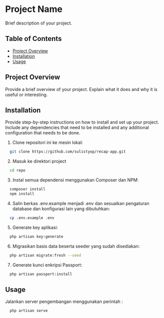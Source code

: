 # Project Name

Brief description of your project.

## Table of Contents

- [Project Overview](#project-overview)
- [Installation](#installation)
- [Usage](#usage)


## Project Overview

Provide a brief overview of your project. Explain what it does and why it is useful or interesting.

## Installation

Provide step-by-step instructions on how to install and set up your project. Include any dependencies that need to be installed and any additional configuration that needs to be done.

1. Clone repositori ini ke mesin lokal:
 ```bash
   git clone https://github.com/sulistyop/recap-app.git
```
2. Masuk ke direktori project
 ```bash
   cd repo
```
3. Instal semua dependensi menggunakan Composer dan NPM:
```bash
  composer install
  npm install
```
4. Salin berkas .env.example menjadi .env dan sesuaikan pengaturan database dan konfigurasi lain yang dibutuhkan:
```bash
  cp .env.example .env
```

5. Generate key aplikasi:
```bash
  php artisan key:generate
```

6. Migrasikan basis data beserta seeder yang sudah disediakan:
```bash
  php artisan migrate:fresh --seed
```

7. Generate kunci enkripsi Passport:
```bash
  php artisan passport:install
```




## Usage

Jalankan server pengembangan menggunakan perintah :

```bash
  php artisan serve
```
